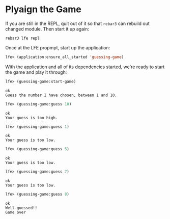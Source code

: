 # Plyaign the Game

If you are still in the REPL, quit out of it so that `rebar3` can rebuild out changed module. Then start it up again:

```shell
rebar3 lfe repl
```

Once at the LFE propmpt, start up the application:

```lisp
lfe> (application:ensure_all_started 'guessing-game)
```

With the application and all of its dependencies started, we're ready to start the game and play it through:

```lisp
lfe> (guessing-game:start-game)
```

```
ok
Guess the number I have chosen, between 1 and 10.
```

```lisp
lfe> (guessing-game:guess 10)
```

```
ok
Your guess is too high.
```

```lisp
lfe> (guessing-game:guess 1)
```

```
ok
Your guess is too low.
```

```lisp
lfe> (guessing-game:guess 5)
```

```
ok
Your guess is too low.
```

```lisp
lfe> (guessing-game:guess 7)
```
```
ok
Your guess is too low.
```
```lisp
lfe> (guessing-game:guess 8)
```
```
ok
Well-guessed!!
Game over
```
